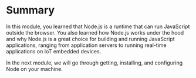 # Summary

In this module, you learned that Node.js is a runtime that can run JavaScript outside the browser. You also learned how Node.js works under the hood and why Node.js is a great choice for building and running JavaScript applications, ranging from application servers to running real-time applications on IoT embedded devices.

In the next module, we will go through getting, installing, and configuring Node on your machine.
